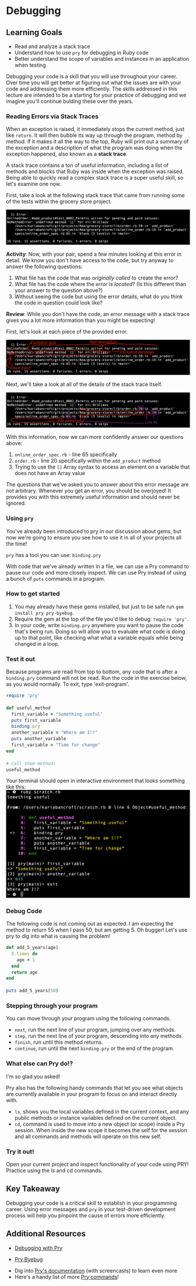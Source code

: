 # Debugging

## Learning Goals
- Read and analyze a stack trace
- Understand how to use `pry` for debugging in Ruby code
- Better understand the scope of variables and instances in an application when testing

Debugging your code is a skill that you will use throughout your career. Over time you will get better at figuring out what the issues are with your code and addressing them more efficiently. The skills addressed in this lecture are intended to be a starting for your practice of debugging and we imagine you'll continue bulding these over the years.

### Reading Errors via Stack Traces

When an exception is raised, it immediately stops the current method, just like `return`. It will then bubble its way up through the program, method by method. If it makes it all the way to the top, Ruby will print out a summary of the exception and a description of what the program was doing when the exception happened, also known as a **stack trace**.

A stack trace contains a ton of useful information, including a list of methods and blocks that Ruby was inside when the exception was raised. Being able to quickly read a complex stack trace is a super useful skill, so let's examine one now.

First, take a look at the following stack trace that came from running some of the tests within the grocery store project.

![test stack trace](images/test-stack-trace.png)

**Activity**: Now, with your pair, spend a few minutes looking at this error in detail. We know you don't have access to the code, but try anyway to answer the following questions:
1. What file has the code that was _originally called_ to create the error?
2. What file has the code where the _error is located_? (Is this different than your answer to the question above?)
3. Without seeing the code but using the error details, what do you think the code in question could look like?

**Review**: While you don't have the code, an error message with a stack trace gives you a lot more information than you might be expecting!

First, let's look at each piece of the provided error.

![test stack trace errors](images/test-stack-trace-markup-p1.png)

Next, we'll take a look at all of the details of the stack trace itself.

![test stack trace details](images/test-stack-trace-markup-p2.png)

With this information, now we can more confidently answer our questions above:
1. `online_order_spec.rb` - line 65 specifically
2.  `order.rb` - line 20 specifically within the `add_product` method
3. Trying to use the `[]` Array syntax to access an element on a variable that does not have an Array value

The questions that we've asked you to answer about this error message are not arbitrary. Whenever you get an error, you should be overjoyed! It provides you with this extremely useful information and should never be ignored.

### Using `pry`

You've already been introduced to pry in our discussion about gems, but now we're going to ensure you see how to use it in all of your projects all the time! 

`pry` has a tool you can use: `binding.pry`

With code that we've already written in a file, we can use a Pry command to pause our code and more closely inspect. We can use Pry instead of using a bunch of `puts` commands in a program.

### How to get started

1. You may already have these gems installed, but just to be safe run `gem install pry pry-byebug`.
1. Require the gem at the top of the file you'd like to debug: `require 'pry'`.
1. In your code, write `binding.pry` anywhere you want to pause the code that's being run. Doing so will allow you to evaluate what code is doing up to that point, like checking what what a variable equals while being changed in a loop.

### Test it out

Because programs are read from top to bottom, any code that is after a `binding.pry` command will not be read. Run the code in the exercise below, as you would normally. To exit, type 'exit-program'.

```ruby
require 'pry'

def useful_method
  first_variable = "Something useful"
  puts first_variable
  binding.pry
  another_variable = "Where am I!?"
  puts another_variable
  first_variable = "Time for change"
end

# call them method!
useful_method
```
Your terminal should open in interactive environment that looks something like this:
![binding.pry in terminal](./images/pry.png)


### Debug Code
The following code is not coming out as expected. I am expecting the method to return 55 when I pass 50, but am getting 5. Oh bugger! Let's use pry to dig into what is causing the problem!

``` Ruby
def add_5_years(age)
  5.times do
    age + 1
  end
  return age
end

puts add_5_years(50)
```

### Stepping through your program

You can move through your program using the following commands.

- `next`, run the next line of your program, jumping over any methods.
- `step`, run the next line of your program, descending into any methods.
- `finish`, run until this method returns.
- `continue`, run until the next `binding.pry` or the end of the program.

### What else can Pry do!?
I'm so glad you asked!

Pry also has the following handy commands that let you see what objects are currently available in your program to focus on and interact directly with.

- `ls`,  shows you the local variables defined in the current context, and any public methods or instance variables defined on the current object.
- `cd`, command is used to move into a new object (or scope) inside a Pry session. When inside the new scope it becomes the self for the session and all commands and methods will operate on this new self.

### Try it out!
Open your current project and inspect functionality of your code using PRY! Practice using the ls and cd commands.

## Key Takeaway
Debugging your code is a critical skill to establish in your programming career. Using error messages and `pry` in your test-driven development process will help you pinpoint the cause of errors more efficiently.

## Additional Resources
- [Debugging with Pry](https://learn.co/lessons/debugging-with-pry)
* [Pry Byebug](https://github.com/deivid-rodriguez/pry-byebug)
- Dig into [Pry's documentation](http://pryrepl.org/) (with screencasts) to learn even more
- Here's a handy list of more [Pry commands](https://github.com/pry/pry/wiki/State-navigation#Ls)!
